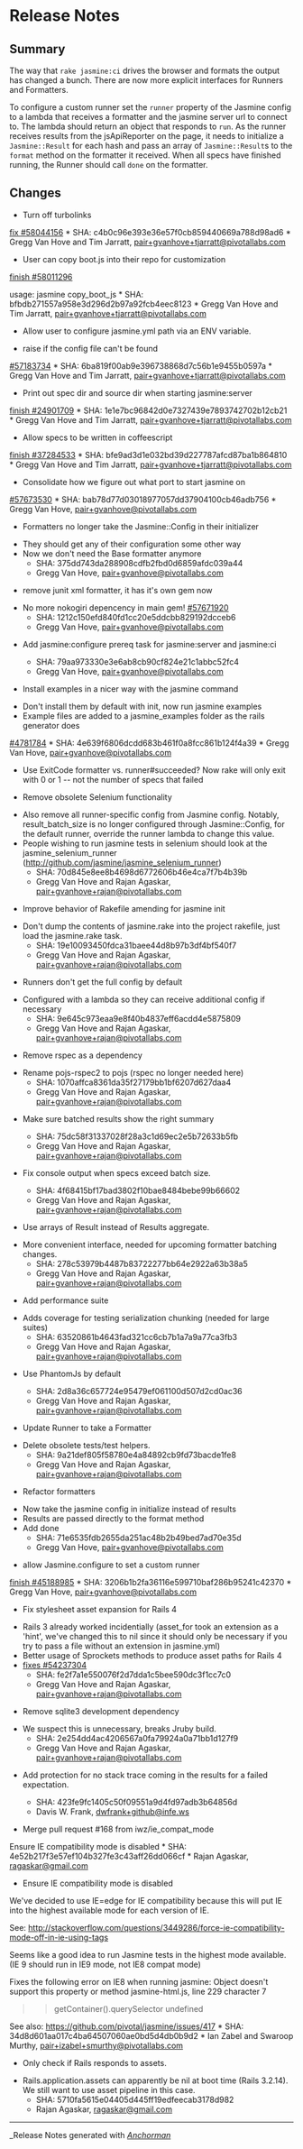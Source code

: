 # Release Notes

## Summary

The way that `rake jasmine:ci` drives the browser and formats the output has changed a bunch. There are now more explicit interfaces for Runners and Formatters.

To configure a custom runner set the `runner` property of the Jasmine config to a lambda that receives a formatter and the jasmine server url to connect to.
The lambda should return an object that responds to `run`.
As the runner receives results from the jsApiReporter on the page, it needs to initialize a `Jasmine::Result` for each hash and pass an array of `Jasmine::Result`s to the `format` method on the formatter it received.
When all specs have finished running, the Runner should call `done` on the formatter.

## Changes


* Turn off turbolinks

[fix #58044156](http://www.pivotaltracker.com/story/58044156)
    * SHA: c4b0c96e393e36e57f0cb859440669a788d98ad6
    * Gregg Van Hove and Tim Jarratt, pair+gvanhove+tjarratt@pivotallabs.com


* User can copy boot.js into their repo for customization

[finish #58011296](http://www.pivotaltracker.com/story/58011296)

usage: jasmine copy_boot_js
    * SHA: bfbdb271557a958e3d296d2b97a92fcb4eec8123
    * Gregg Van Hove and Tim Jarratt, pair+gvanhove+tjarratt@pivotallabs.com


* Allow user to configure jasmine.yml path via an ENV variable.

- raise if the config file can't be found

[#57183734](http://www.pivotaltracker.com/story/57183734)
    * SHA: 6ba819f00ab9e396738868d7c56b1e9455b0597a
    * Gregg Van Hove and Tim Jarratt, pair+gvanhove+tjarratt@pivotallabs.com


* Print out spec dir and source dir when starting jasmine:server

[finish #24901709](http://www.pivotaltracker.com/story/24901709)
    * SHA: 1e1e7bc96842d0e7327439e7893742702b12cb21
    * Gregg Van Hove and Tim Jarratt, pair+gvanhove+tjarratt@pivotallabs.com


* Allow specs to be written in coffeescript

[finish #37284533](http://www.pivotaltracker.com/story/37284533)
    * SHA: bfe9ad3d1e032bd39d227787afcd87ba1b864810
    * Gregg Van Hove and Tim Jarratt, pair+gvanhove+tjarratt@pivotallabs.com


* Consolidate how we figure out what port to start jasmine on

[#57673530](http://www.pivotaltracker.com/story/57673530)
    * SHA: bab78d77d03018977057dd37904100cb46adb756
    * Gregg Van Hove, pair+gvanhove@pivotallabs.com


* Formatters no longer take the Jasmine::Config in their initializer

- They should get any of their configuration some other way
- Now we don't need the Base formatter anymore
    * SHA: 375dd743da288908cdfb2fbd0d6859afdc039a44
    * Gregg Van Hove, pair+gvanhove@pivotallabs.com


* remove junit xml formatter, it has it's own gem now

- No more nokogiri depencency in main gem!
[#57671920](http://www.pivotaltracker.com/story/57671920)
    * SHA: 1212c150efd840fd1cc20e5ddcbb829192dcceb6
    * Gregg Van Hove, pair+gvanhove@pivotallabs.com


* Add jasmine:configure prereq task for jasmine:server and jasmine:ci
    * SHA: 79aa973330e3e6ab8cb90cf824e21c1abbc52fc4
    * Gregg Van Hove, pair+gvanhove@pivotallabs.com


* Install examples in a nicer way with the jasmine command

- Don't install them by default with init, now run jasmine examples
- Example files are added to a jasmine_examples folder as the rails
  generator does

[#4781784](http://www.pivotaltracker.com/story/4781784)
    * SHA: 4e639f6806dcdd683b461f0a8fcc861b124f4a39
    * Gregg Van Hove, pair+gvanhove@pivotallabs.com

* Use ExitCode formatter vs. runner#succeeded?
Now rake will only exit with 0 or 1 -- not the number of specs that failed


* Remove obsolete Selenium functionality

- Also remove all runner-specific config from Jasmine config. Notably,
  result_batch_size is no longer configured through Jasmine::Config, for
  the default runner, override the runner lambda to change this value.
- People wishing to run jasmine tests in selenium should look at the
  jasmine_selenium_runner
  (http://github.com/jasmine/jasmine_selenium_runner)
    * SHA: 70d845e8ee8b4698d6772606b46e4ca7f7b4b39b
    * Gregg Van Hove and Rajan Agaskar, pair+gvanhove+rajan@pivotallabs.com


* Improve behavior of Rakefile amending for jasmine init

- Don't dump the contents of jasmine.rake into the project rakefile,
just load the jasmine.rake task.
    * SHA: 19e10093450fdca31baee44d8b97b3df4bf540f7
    * Gregg Van Hove and Rajan Agaskar, pair+gvanhove+rajan@pivotallabs.com


* Runners don't get the full config by default

- Configured with a lambda so they can receive additional config if necessary
    * SHA: 9e645c973eaa9e8f40b4837eff6acdd4e5875809
    * Gregg Van Hove and Rajan Agaskar, pair+gvanhove+rajan@pivotallabs.com


* Remove rspec as a dependency

- Rename pojs-rspec2 to pojs (rspec no longer needed here)
    * SHA: 1070affca8361da35f27179bb1bf6207d627daa4
    * Gregg Van Hove and Rajan Agaskar, pair+gvanhove+rajan@pivotallabs.com

* Make sure batched results show the right summary
    * SHA: 75dc58f31337028f28a3c1d69ec2e5b72633b5fb
    * Gregg Van Hove and Rajan Agaskar, pair+gvanhove+rajan@pivotallabs.com


* Fix console output when specs exceed batch size.
    * SHA: 4f68415bf17bad3802f10bae8484bebe99b66602
    * Gregg Van Hove and Rajan Agaskar, pair+gvanhove+rajan@pivotallabs.com


* Use arrays of Result instead of Results aggregate.

- More convenient interface, needed for upcoming formatter batching
  changes.
    * SHA: 278c53979b4487b83722277bb64e2922a63b38a5
    * Gregg Van Hove and Rajan Agaskar, pair+gvanhove+rajan@pivotallabs.com


* Add performance suite

- Adds coverage for testing serialization chunking (needed for large suites)
    * SHA: 63520861b4643fad321cc6cb7b1a7a9a77ca3fb3
    * Gregg Van Hove and Rajan Agaskar, pair+gvanhove+rajan@pivotallabs.com

* Use PhantomJs by default
    * SHA: 2d8a36c657724e95479ef061100d507d2cd0ac36
    * Gregg Van Hove and Rajan Agaskar, pair+gvanhove+rajan@pivotallabs.com


* Update Runner to take a Formatter

- Delete obsolete tests/test helpers.
    * SHA: 9a21def805f58780e4a84892cb9fd73bacde1fe8
    * Gregg Van Hove and Rajan Agaskar, pair+gvanhove+rajan@pivotallabs.com


* Refactor formatters

- Now take the jasmine config in initialize instead of results
- Results are passed directly to the format method
- Add done
    * SHA: 71e6535fdb2655da251ac48b2b49bed7ad70e35d
    * Gregg Van Hove, pair+gvanhove@pivotallabs.com


* allow Jasmine.configure to set a custom runner

[finish #45188985](http://www.pivotaltracker.com/story/45188985)
    * SHA: 3206b1b2fa36116e599710baf286b95241c42370
    * Gregg Van Hove, pair+gvanhove@pivotallabs.com


* Fix stylesheet asset expansion for Rails 4

- Rails 3 already worked incidentially (asset_for took an extension as a
  'hint', we've changed this to nil since it should only be necessary if
  you try to pass a file without an extension in jasmine.yml)
- Better usage of Sprockets methods to produce asset paths for Rails 4
- [fixes #54237304](http://www.pivotaltracker.com/story/54237304)
    * SHA: fe2f7a1e550076f2d7dda1c5bee590dc3f1cc7c0
    * Gregg Van Hove and Rajan Agaskar, pair+gvanhove+rajan@pivotallabs.com


* Remove sqlite3 development dependency

- We suspect this is unnecessary, breaks Jruby build.
    * SHA: 2e254dd4ac4206567a0fa79924a0a71bb1d127f9
    * Gregg Van Hove and Rajan Agaskar, pair+gvanhove+rajan@pivotallabs.com


* Add protection for no stack trace coming in the results for a failed expectation.
    * SHA: 423fe9fc1405c50f09551a9d4fd97adb3b64856d
    * Davis W. Frank, dwfrank+github@infe.ws


* Merge pull request #168 from iwz/ie_compat_mode

Ensure IE compatibility mode is disabled
    * SHA: 4e52b217f3e57ef104b327fe3c43aff26dd066cf
    * Rajan Agaskar, ragaskar@gmail.com


* Ensure IE compatibility mode is disabled

We've decided to use IE=edge for IE compatibility because this will put IE into the highest available mode for each version of IE.

See: http://stackoverflow.com/questions/3449286/force-ie-compatibility-mode-off-in-ie-using-tags

Seems like a good idea to run Jasmine tests in the highest mode available. (IE 9 should run in IE9 mode, not IE8 compat mode)

Fixes the following error on IE8 when running jasmine:
Object doesn't support this property or method  jasmine-html.js, line
229 character 7
>> getContainer().querySelector
undefined

See also: https://github.com/pivotal/jasmine/issues/417
    * SHA: 34d8d601aa017c4ba64507060ae0bd5d4db0b9d2
    * Ian Zabel and Swaroop Murthy, pair+izabel+smurthy@pivotallabs.com


* Only check if Rails responds to assets.

- Rails.application.assets can apparently be nil at boot time (Rails
  3.2.14). We still want to use asset pipeline in this case.
    * SHA: 5710fa5615e04405d445ff19edfeecab3178d982
    * Rajan Agaskar, ragaskar@gmail.com


------

_Release Notes generated with _[Anchorman](http://github.com/infews/anchorman)_
